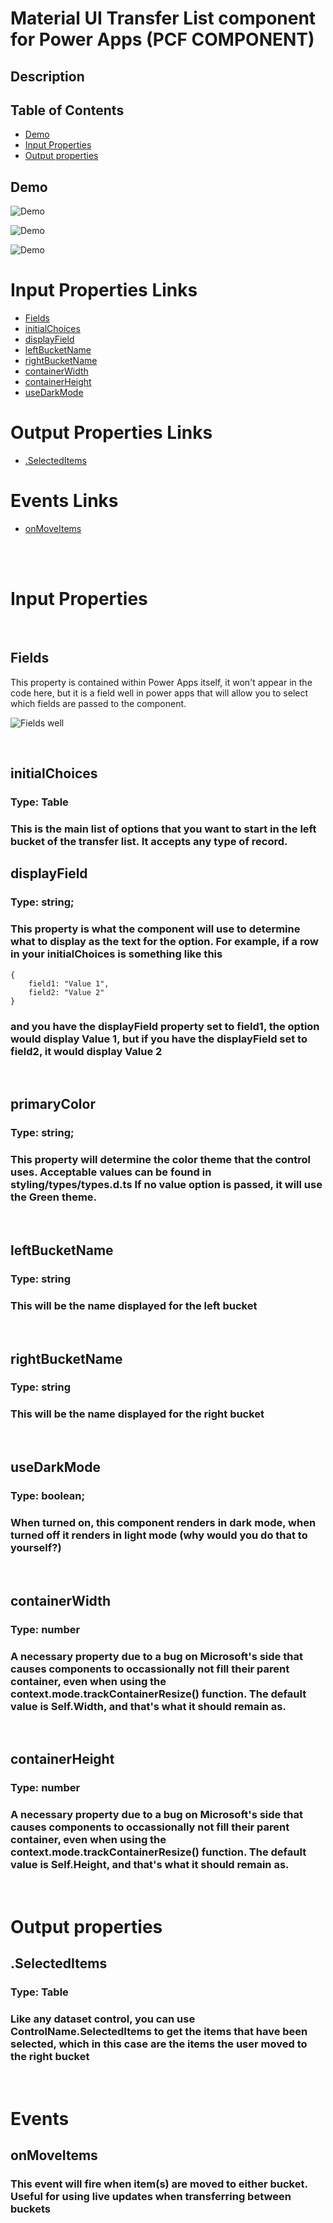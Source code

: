 # Material UI Transfer List component for Power Apps (PCF COMPONENT)

## Description
###

## Table of Contents

- [Demo](#Demo)
- [Input Properties](#input-properties)
- [Output properties](#output-properties)

## Demo

![Demo](./images/Demo.png)

![Demo](./images/Demo1.png)

![Demo](./images/Demo2.png)



# Input Properties Links
- [Fields](#fields)
- [initialChoices](#initialchoices)
- [displayField](#displayfield)
- [leftBucketName](#leftbucketname)
- [rightBucketName](#rightbucketname)
- [containerWidth](#containerwidth)
- [containerHeight](#containerheight)
- [useDarkMode](#usedarkmode)

# Output Properties Links

- [.SelectedItems](#selecteditems)

 # Events Links

- [onMoveItems](#onmoveitems)

<br>
<br>

# Input Properties

<br>

## Fields 
This property is contained within Power Apps itself, it won't appear in the code here, but it is a field well in power apps that will allow you to select which fields are passed to the component.

![Fields well](<./images/FieldWell.png>)

<br>

## initialChoices
### Type: Table
### This is the main list of options that you want to start in the left bucket of the transfer list. It accepts any type of record.

## displayField
### Type: string;
### This property is what the component will use to determine what to display as the text for the option. For example, if a row in your initialChoices is something like this
```
{
    field1: "Value 1",
    field2: "Value 2"
}
```

### and you have the displayField property set to field1, the option would display Value 1, but if you have the displayField set to field2, it would display Value 2

<br>

## primaryColor
### Type: string;
### This property will determine the color theme that the control uses. Acceptable values can be found in styling/types/types.d.ts If no value option is passed, it will use the Green theme.

<br>

## leftBucketName
### Type: string
### This will be the name displayed for the left bucket

<br>

## rightBucketName
### Type: string
### This will be the name displayed for the right bucket

<br>

## useDarkMode
### Type: boolean;
### When turned on, this component renders in dark mode, when turned off it renders in light mode (why would you do that to yourself?)

<br>

## containerWidth
### Type: number
### A necessary property due to a bug on Microsoft's side that causes components to occassionally not fill their parent container, even when using the context.mode.trackContainerResize() function. The default value is Self.Width, and that's what it should remain as. 

<br>

## containerHeight
### Type: number
### A necessary property due to a bug on Microsoft's side that causes components to occassionally not fill their parent container, even when using the context.mode.trackContainerResize() function. The default value is Self.Height, and that's what it should remain as. 


<br>

# Output properties

## .SelectedItems
### Type: Table
### Like any dataset control, you can use ControlName.SelectedItems to get the items that have been selected, which in this case are the items the user moved to the right bucket

<br>

# Events

## onMoveItems
### This event will fire when item(s) are moved to either bucket. Useful for using live updates when transferring between buckets

<br>




